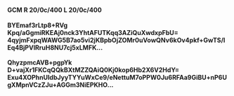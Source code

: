 #### GCM R 20/0c/400 L 20/0c/400
**BYEmaf3rLtp8+RVg**<br/>**Kpq/aGgmiRKEAj0nck3YhtAFUTKqq3AZiQuXwdxpFbU=**<br/>**4qyjmFxpqWAWG5B7ao5vi2jKBpbOjZOMr0uVowQNv6kOv4pkf+GwTS/IEq4BjPVIRruH8NU7cj5xLMFK...**<br/><br/>
**QhyzpmcAVB+pgpYk**<br/>**D+vajXr1FKCqQQkBXtMZZQAiQ0Kj0kop6Hb2X6V2HdY=**<br/>**Exu4XOPhnUIdbJyyTYYuWxCe9/eNettuM7oPPW0Ju6RFAa9GiBU+nP6UgXMpnVCzZJu+AGGm3NiEPKHO...**